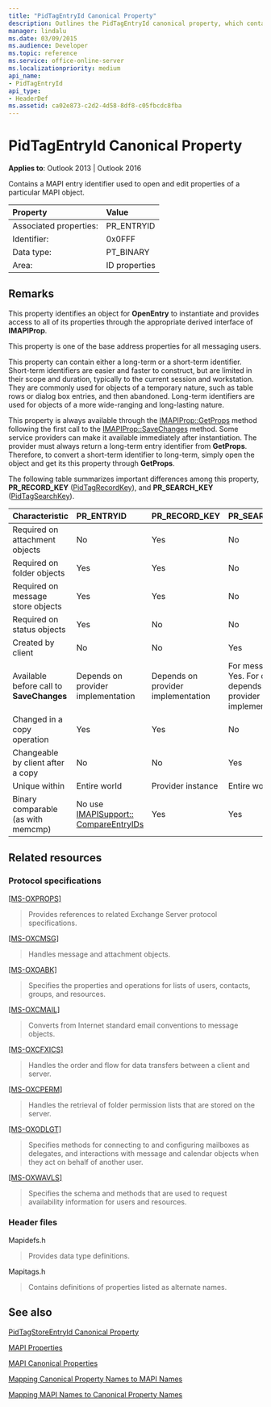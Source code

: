 ```yaml
---
title: "PidTagEntryId Canonical Property"
description: Outlines the PidTagEntryId canonical property, which contains a MAPI entry identifier used to open and edit properties of a particular MAPI object. 
manager: lindalu
ms.date: 03/09/2015
ms.audience: Developer
ms.topic: reference
ms.service: office-online-server
ms.localizationpriority: medium
api_name:
- PidTagEntryId
api_type:
- HeaderDef
ms.assetid: ca02e873-c2d2-4d58-8df8-c05fbcdc8fba
---
```


# PidTagEntryId Canonical Property

  
  
**Applies to**: Outlook 2013 | Outlook 2016 
  
Contains a MAPI entry identifier used to open and edit properties of a particular MAPI object. 
  
|Property|Value|
|:-----|:-----|
|Associated properties:  <br/> |PR_ENTRYID  <br/> |
|Identifier:  <br/> |0x0FFF  <br/> |
|Data type:  <br/> |PT_BINARY  <br/> |
|Area:  <br/> |ID properties  <br/> |
   
## Remarks

This property identifies an object for **OpenEntry** to instantiate and provides access to all of its properties through the appropriate derived interface of **IMAPIProp**. 
  
This property is one of the base address properties for all messaging users. 
  
This property can contain either a long-term or a short-term identifier. Short-term identifiers are easier and faster to construct, but are limited in their scope and duration, typically to the current session and workstation. They are commonly used for objects of a temporary nature, such as table rows or dialog box entries, and then abandoned. Long-term identifiers are used for objects of a more wide-ranging and long-lasting nature. 
  
This property is always available through the [IMAPIProp::GetProps](imapiprop-getprops.md) method following the first call to the [IMAPIProp::SaveChanges](imapiprop-savechanges.md) method. Some service providers can make it available immediately after instantiation. The provider must always return a long-term entry identifier from **GetProps**. Therefore, to convert a short-term identifier to long-term, simply open the object and get its this property through **GetProps**. 
  
The following table summarizes important differences among this property, **PR_RECORD_KEY** ([PidTagRecordKey](pidtagrecordkey-canonical-property.md)), and **PR_SEARCH_KEY** ([PidTagSearchKey](pidtagsearchkey-canonical-property.md)). 
  
|**Characteristic**|**PR_ENTRYID**|**PR_RECORD_KEY**|**PR_SEARCH_KEY**|
|:-----|:-----|:-----|:-----|
|Required on attachment objects  <br/> |No  <br/> |Yes  <br/> |No  <br/> |
|Required on folder objects  <br/> |Yes  <br/> |Yes  <br/> |No  <br/> |
|Required on message store objects  <br/> |Yes  <br/> |Yes  <br/> |No  <br/> |
|Required on status objects  <br/> |Yes  <br/> |No  <br/> |No  <br/> |
|Created by client  <br/> |No  <br/> |No  <br/> |Yes  <br/> |
|Available before call to **SaveChanges** <br/> |Depends on provider implementation  <br/> |Depends on provider implementation  <br/> |For messages, Yes. For others, depends on provider implementation. |
|Changed in a copy operation  <br/> |Yes  <br/> |Yes  <br/> |No  <br/> |
|Changeable by client after a copy  <br/> |No  <br/> |No  <br/> |Yes  <br/> |
|Unique within  <br/> |Entire world  <br/> |Provider instance  <br/> |Entire world  <br/> |
|Binary comparable (as with memcmp)  <br/> |No use [IMAPISupport:: CompareEntryIDs](imapisupport-compareentryids.md) <br/> |Yes  <br/> |Yes  <br/> |
   
## Related resources

### Protocol specifications

[[MS-OXPROPS]](https://msdn.microsoft.com/library/f6ab1613-aefe-447d-a49c-18217230b148%28Office.15%29.aspx)
  
> Provides references to related Exchange Server protocol specifications.
    
[[MS-OXCMSG]](https://msdn.microsoft.com/library/7fd7ec40-deec-4c06-9493-1bc06b349682%28Office.15%29.aspx)
  
> Handles message and attachment objects.
    
[[MS-OXOABK]](https://msdn.microsoft.com/library/f4cf9b4c-9232-4506-9e71-2270de217614%28Office.15%29.aspx)
  
> Specifies the properties and operations for lists of users, contacts, groups, and resources.
    
[[MS-OXCMAIL]](https://msdn.microsoft.com/library/b60d48db-183f-4bf5-a908-f584e62cb2d4%28Office.15%29.aspx)
  
> Converts from Internet standard email conventions to message objects.
    
[[MS-OXCFXICS]](https://msdn.microsoft.com/library/b9752f3d-d50d-44b8-9e6b-608a117c8532%28Office.15%29.aspx)
  
> Handles the order and flow for data transfers between a client and server.
    
[[MS-OXCPERM]](https://msdn.microsoft.com/library/944ddb65-6249-4c34-a46e-363fcd37195e%28Office.15%29.aspx)
  
> Handles the retrieval of folder permission lists that are stored on the server.
    
[[MS-OXODLGT]](https://msdn.microsoft.com/library/01a89b11-9c43-4c40-b147-8f6a1ef5a44f%28Office.15%29.aspx)
  
> Specifies methods for connecting to and configuring mailboxes as delegates, and interactions with message and calendar objects when they act on behalf of another user.
    
[[MS-OXWAVLS]](https://msdn.microsoft.com/library/69a276d8-5fc3-40ba-acd0-31cf42e6af58%28Office.15%29.aspx)
  
> Specifies the schema and methods that are used to request availability information for users and resources.
    
### Header files

Mapidefs.h
  
> Provides data type definitions.
    
Mapitags.h
  
> Contains definitions of properties listed as alternate names.
    
## See also



[PidTagStoreEntryId Canonical Property](pidtagstoreentryid-canonical-property.md)


[MAPI Properties](mapi-properties.md)
  
[MAPI Canonical Properties](mapi-canonical-properties.md)
  
[Mapping Canonical Property Names to MAPI Names](mapping-canonical-property-names-to-mapi-names.md)
  
[Mapping MAPI Names to Canonical Property Names](mapping-mapi-names-to-canonical-property-names.md)

